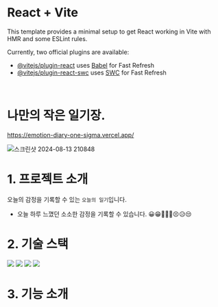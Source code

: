 # React + Vite

This template provides a minimal setup to get React working in Vite with HMR and some ESLint rules.

Currently, two official plugins are available:

- [@vitejs/plugin-react](https://github.com/vitejs/vite-plugin-react/blob/main/packages/plugin-react/README.md) uses [Babel](https://babeljs.io/) for Fast Refresh
- [@vitejs/plugin-react-swc](https://github.com/vitejs/vite-plugin-react-swc) uses [SWC](https://swc.rs/) for Fast Refresh

<br>


# 나만의 작은 일기장.

https://emotion-diary-one-sigma.vercel.app/
<br>

![스크린샷 2024-08-13 210848](https://github.com/user-attachments/assets/175fd3dc-84fe-4d7d-828f-3339280318cc)


# 1. 프로젝트 소개

오늘의 감정을 기록할 수 있는 `오늘의 일기`입니다.
- 오늘 하루 느꼈던 소소한 감정을 기록할 수 있습니다.
😀😁🤣🥲🤨😣😥😒

# 2. 기술 스택
<div>
  <img src="https://img.shields.io/badge/javascript-grey?style=for-the-badge&logo=javascript&logoColor=f7df1e" />
  <img src="https://img.shields.io/badge/React-grey?style=for-the-badge&logo=React&logoColor=61DAFB"/>
  <img src="https://img.shields.io/badge/Prettier-grey?style=for-the-badge&logo=Prettier&logoColor=F7B93E"/>
  <img src="https://img.shields.io/badge/ESLint-grey?style=for-the-badge&logo=ESLint&logoColor=4B32C3"/>
</div>

# 3. 기능 소개

